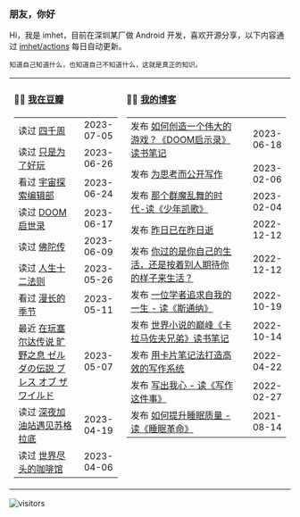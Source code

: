 ### 朋友，你好

Hi，我是 imhet，目前在深圳某厂做 Android 开发，喜欢开源分享，以下内容通过 <a href="https://github.com/imhet/imhet/actions" target="_blank">imhet/actions</a> 每日自动更新。

<!-- juzi starts -->
```
知道自己知道什么，也知道自己不知道什么，这就是真正的知识。
```
<!-- juzi ends -->


<table width="900px">
<tr>
<td valign="top" width="40%">

#### 🤾‍♂️  <a href="https://www.douban.com/people/heyitao/" target="_blank">我在豆瓣</a>

<!-- douban starts -->
| | |
 |:------------- | -------------: |
| 读过 <a href='https://book.douban.com/subject/36093214/' target='_blank'>四千周</a> | 2023-07-05 |
| 读过 <a href='https://book.douban.com/subject/25930025/' target='_blank'>只是为了好玩</a> | 2023-06-26 |
| 看过 <a href='http://movie.douban.com/subject/34941536/' target='_blank'>宇宙探索编辑部</a> | 2023-06-24 |
| 读过 <a href='https://book.douban.com/subject/26642310/' target='_blank'>DOOM启世录</a> | 2023-06-17 |
| 读过 <a href='https://book.douban.com/subject/25819842/' target='_blank'>佛陀传</a> | 2023-06-09 |
| 读过 <a href='https://book.douban.com/subject/34870933/' target='_blank'>人生十二法则</a> | 2023-05-26 |
| 看过 <a href='http://movie.douban.com/subject/35588177/' target='_blank'>漫长的季节</a> | 2023-05-11 |
| 最近 <a href='http://www.douban.com/game/26817171/' target='_blank'>在玩塞尔达传说 旷野之息 ゼルダの伝説 ブレス オブ ザ ワイルド</a> | 2023-05-07 |
| 读过 <a href='https://book.douban.com/subject/2347737/' target='_blank'>深夜加油站遇见苏格拉底</a> | 2023-04-19 |
| 读过 <a href='https://book.douban.com/subject/33422386/' target='_blank'>世界尽头的咖啡馆</a> | 2023-04-06 |
<!-- douban ends -->

</td>


<td valign="top" width="60%">

#### 🤹‍♀️ <a href="https://heyitao.com/" target="_blank">我的博客</a>

<!-- blog starts -->
| | |
 |:------------- | -------------: |
| 发布 <a href='http://heyitao.com/post/reading-doom' target='_blank'>如何创造一个伟大的游戏？《DOOM启示录》读书笔记</a> | 2023-06-18 |
| 发布 <a href='http://heyitao.com/post/write-for-think' target='_blank'>为思考而公开写作</a> | 2023-02-06 |
| 发布 <a href='http://heyitao.com/post/reading-shaoniankaige' target='_blank'>那个群魔乱舞的时代-读《少年凯歌》</a> | 2023-02-04 |
| 发布 <a href='http://heyitao.com/post/reading-cxrsnzj' target='_blank'>昨日已在昨日逝</a> | 2022-12-12 |
| 发布 <a href='http://heyitao.com/post/reading-cmrdsj' target='_blank'>你过的是你自己的生活，还是按着别人期待你的样子来生活？</a> | 2022-12-12 |
| 发布 <a href='http://heyitao.com/post/reading-sitongna' target='_blank'>一位学者追求自我的一生 - 读《斯通纳》</a> | 2022-10-19 |
| 发布 <a href='http://heyitao.com/post/reading-klmzfxd' target='_blank'>世界小说的巅峰《卡拉马佐夫兄弟》读书笔记</a> | 2022-10-14 |
| 发布 <a href='http://heyitao.com/post/reading-kpbjxzf' target='_blank'>用卡片笔记法打造高效的写作系统</a> | 2022-04-22 |
| 发布 <a href='http://heyitao.com/post/reading-xiezuozhejianshi' target='_blank'>写出我心 - 读《写作这件事》</a> | 2022-02-27 |
| 发布 <a href='http://heyitao.com/post/reading-smgm' target='_blank'>如何提升睡眠质量 - 读《睡眠革命》</a> | 2021-08-14 |
<!-- blog ends -->

</td>
</tr>


</table>

![visitors](https://visitor-badge.glitch.me/badge?page_id=imhet.imhet)